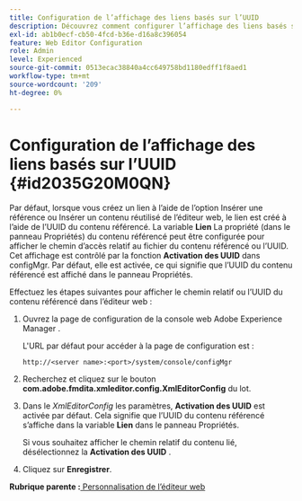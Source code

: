 ```yaml
---
title: Configuration de l’affichage des liens basés sur l’UUID
description: Découvrez comment configurer l’affichage des liens basés sur UUID
exl-id: ab1b0ecf-cb50-4fcd-b36e-d16a8c396054
feature: Web Editor Configuration
role: Admin
level: Experienced
source-git-commit: 0513ecac38840a4cc649758bd1180edff1f8aed1
workflow-type: tm+mt
source-wordcount: '209'
ht-degree: 0%

---
```


# Configuration de l’affichage des liens basés sur l’UUID {#id2035G20M0QN}

Par défaut, lorsque vous créez un lien à l’aide de l’option Insérer une référence ou Insérer un contenu réutilisé de l’éditeur web, le lien est créé à l’aide de l’UUID du contenu référencé. La variable **Lien** La propriété \(dans le panneau Propriétés\) du contenu référencé peut être configurée pour afficher le chemin d’accès relatif au fichier du contenu référencé ou l’UUID. Cet affichage est contrôlé par la fonction **Activation des UUID** dans configMgr. Par défaut, elle est activée, ce qui signifie que l’UUID du contenu référencé est affiché dans le panneau Propriétés.

Effectuez les étapes suivantes pour afficher le chemin relatif ou l’UUID du contenu référencé dans l’éditeur web :

1. Ouvrez la page de configuration de la console web Adobe Experience Manager .

   L&#39;URL par défaut pour accéder à la page de configuration est :

   ```http
   http://<server name>:<port>/system/console/configMgr
   ```

1. Recherchez et cliquez sur le bouton **com.adobe.fmdita.xmleditor.config.XmlEditorConfig** du lot.

1. Dans le *XmlEditorConfig* les paramètres, **Activation des UUID** est activée par défaut. Cela signifie que l’UUID du contenu référencé s’affiche dans la variable **Lien** dans le panneau Propriétés.

   Si vous souhaitez afficher le chemin relatif du contenu lié, désélectionnez la **Activation des UUID** .

1. Cliquez sur **Enregistrer**.


**Rubrique parente :**[ Personnalisation de l’éditeur web](conf-web-editor.md)
